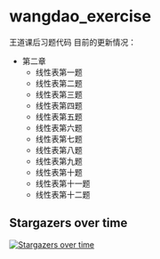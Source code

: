 # wangdao_exercise
王道课后习题代码
目前的更新情况：
* 第二章
    * 线性表第一题
    * 线性表第二题
    * 线性表第三题
    * 线性表第四题
    * 线性表第五题
    * 线性表第六题
    * 线性表第七题
    * 线性表第八题
    * 线性表第九题
    * 线性表第十题
    * 线性表第十一题
    * 线性表第十二题




## Stargazers over time

[![Stargazers over time](https://starchart.cc/mach4101/wangdao_exercise.svg)](https://starchart.cc/mach4101/wangdao_exercise)
